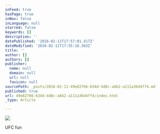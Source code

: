 ```yaml
---
inFeed: true
hasPage: true
inNav: false
inLanguage: null
starred: false
keywords: []
description: ''
datePublished: '2016-02-11T17:57:01.417Z'
dateModified: '2016-02-11T17:55:18.383Z'
title: ''
author: []
authors: []
publisher:
  name: null
  domain: null
  url: null
  favicon: null
sourcePath: _posts/2016-02-11-49e82766-634d-4d8c-a6b2-a111a36d4ff4.md
published: true
url: 49e82766-634d-4d8c-a6b2-a111a36d4ff4/index.html
_type: Article

---
```

![](https://the-grid-user-content.s3-us-west-2.amazonaws.com/d372852d-a7c9-497a-8547-cfb8ebb9aa49.JPG)

UFC fun
